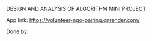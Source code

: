 DESIGN AND ANALYSIS OF ALGORITHM MINI PROJECT

App link: https://volunteer-ngo-pairing.onrender.com/

Done by: 